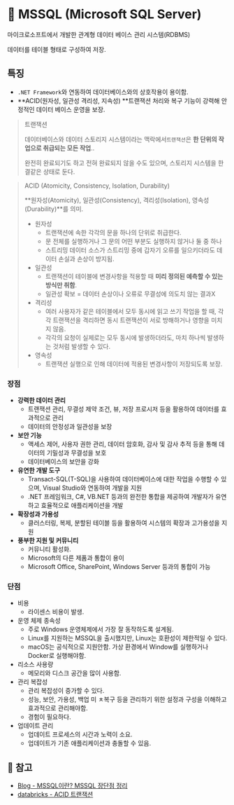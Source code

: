 # 🐳 MSSQL (Microsoft SQL Server)

마이크로소프트에서 개발한 관계형 데이터 베이스 관리 시스템(RDBMS)

데이터를 테이블 형태로 구성하여 저장.

## 특징

* `.NET Framework`와 연동하여 데이터베이스와의 상호작용이 용이함.
* **ACID(원자성, 일관성 격리성, 지속성) **트랜잭션 처리와 복구 기능이 강력해 안정적인 데이터 베이스 운영을 보장.

> 트랜잭션
>
> 데이터베이스와 데이터 스토리지 시스템이라는 맥락에서`트랜잭션`은 **한 단위의 작업으로 취급되는 모든 작업**..
>
> 완전히 완료되기도 하고 전혀 완료되지 않을 수도 있으며, 스토리지 시스템을 한결같은 상태로 둔다.

> ACID (Atomicity, Consistency, Isolation, Durability)
>
> **원자성(Atomicity), 일관성(Consistency), 격리성(Isolation), 영속성(Durability)**를 의미.
>
> * 원자성
>   * 트랜잭션에 속한 각각의 문을 하나의 단위로 취급한다.
>   * 문 전체를 실행하거나 그 문의 어떤 부분도 실행하지 않거나 둘 중 하나
>   * 스트리밍 데이터 소스가 스트리밍 중에 갑자기 오류를 일으키더라도 데이터 손실과 손상이 방지됨.
> * 일관성
>   * 트랜잭션이 테이블에 변경사항을 적용할 때 **미리 정의된 예측할 수 있는 방식만 취함**.
>   * 일관성 확보 = 데이터 손상이나 오류로 무결성에 의도치 않는 결과X
> * 격리성
>   * 여러 사용자가 같은 테이블에서 모두 동시에 읽고 쓰기 작업을 할 때, 각각 트랜잭션을 격리하면 동시 트랜잭션이 서로 방해하거나 영향을 미치지 않음.
>   * 각각의 요청이 실제로는 모두 동시에 발생하더라도, 마치 하나씩 발생하는 것처럼 발생할 수 있다.
> * 영속성
>   * 트랜잭션 실행으로 인해 데이터에 적용된 변경사항이 저장되도록 보장.

### 장점

* **강력한 데이터 관리**
  * 트랜잭션 관리, 무결성 제약 조건, 뷰, 저장 프로시저 등을 활용하여 데이터를 효과적으로 관리
  * 데이터의 안정성과 일관성을 보장
* **보안 기능**
  * 액세스 제어, 사용자 권한 관리, 데이터 암호화, 감사 및 감사 추적 등을 통해 데이터의 기밀성과 무결성을 보호
  * 데이터베이스의 보안을 강화
* **유연한 개발 도구**
  *  Transact-SQL(T-SQL)을 사용하여 데이터베이스에 대한 작업을 수행할 수 있으며, Visual Studio와 연동하여 개발을 지원
  * .NET 프레임워크, C#, VB.NET 등과의 완전한 통합을 제공하여 개발자가 유연하고 효율적으로 애플리케이션을 개발
* **확장성과 가용성**
  * 클러스터링, 복제, 분할된 테이블 등을 활용하여 시스템의 확장과 고가용성을 지원
* **풍부한 지원 및 커뮤니티**
  * 커뮤니티 활성화.
  * Microsoft의 다른 제품과 통합이 용이
  *  Microsoft Office, SharePoint, Windows Server 등과의 통합이 가능

### 단점

* 비용
  * 라이센스 비용이 발생.
* 운영 체제 종속성
  * 주로 Windows 운영체제에서 가장 잘 동작하도록 설계됨.
  * Linux를 지원하는 MSSQL을 출시했지만, Linux는 호환성이 제한적일 수 있다.
  * macOS는 공식적으로 지원안함. 가상 환경에서 Window를 실행하거나 Docker로 실행해야함.
* 리소스 사용량
  * 메모리와 디스크 공간을 많이 사용함.
* 관리 복잡성
  * 관리 복잡성이 증가할 수 있다.
  * 성능, 보안, 가용성, 백업 미 ㅊ복구 등을 관리하기 위한 설정과 구성을 이해하고 효과적으로 관리해야함.
  * 경험이 필요하다.
* 업데이트 관리
  * 업데이트 프로세스의 시간과 노력이 소요.
  * 업데이트가 기존 애플리케이션과 충돌할 수 있음.

## 📘 참고

* [Blog - MSSQL이란? MSSQL 장단점 정리](https://prmblogs.tistory.com/37)
* [databricks - ACID 트랜잭션](https://www.databricks.com/kr/glossary/acid-transactions)

